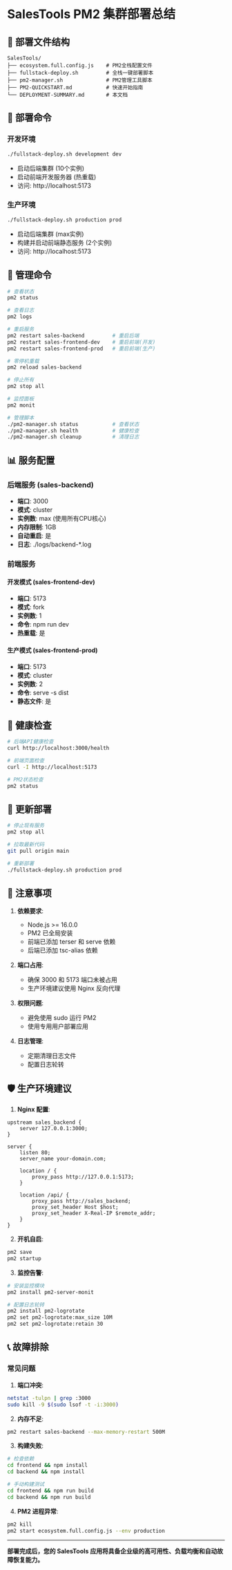 # SalesTools PM2 集群部署总结

## 📁 部署文件结构

```
SalesTools/
├── ecosystem.full.config.js    # PM2全栈配置文件
├── fullstack-deploy.sh         # 全栈一键部署脚本
├── pm2-manager.sh              # PM2管理工具脚本
├── PM2-QUICKSTART.md           # 快速开始指南
└── DEPLOYMENT-SUMMARY.md       # 本文档
```

## 🚀 部署命令

### 开发环境
```bash
./fullstack-deploy.sh development dev
```
- 启动后端集群 (10个实例)
- 启动前端开发服务器 (热重载)
- 访问: http://localhost:5173

### 生产环境
```bash
./fullstack-deploy.sh production prod
```
- 启动后端集群 (max实例)
- 构建并启动前端静态服务 (2个实例)
- 访问: http://localhost:5173

## 🔧 管理命令

```bash
# 查看状态
pm2 status

# 查看日志
pm2 logs

# 重启服务
pm2 restart sales-backend         # 重启后端
pm2 restart sales-frontend-dev    # 重启前端(开发)
pm2 restart sales-frontend-prod   # 重启前端(生产)

# 零停机重载
pm2 reload sales-backend

# 停止所有
pm2 stop all

# 监控面板
pm2 monit

# 管理脚本
./pm2-manager.sh status           # 查看状态
./pm2-manager.sh health           # 健康检查
./pm2-manager.sh cleanup          # 清理日志
```

## 📊 服务配置

### 后端服务 (sales-backend)
- **端口**: 3000
- **模式**: cluster
- **实例数**: max (使用所有CPU核心)
- **内存限制**: 1GB
- **自动重启**: 是
- **日志**: ./logs/backend-*.log

### 前端服务
#### 开发模式 (sales-frontend-dev)
- **端口**: 5173
- **模式**: fork
- **实例数**: 1
- **命令**: npm run dev
- **热重载**: 是

#### 生产模式 (sales-frontend-prod)
- **端口**: 5173
- **模式**: cluster
- **实例数**: 2
- **命令**: serve -s dist
- **静态文件**: 是

## 🏥 健康检查

```bash
# 后端API健康检查
curl http://localhost:3000/health

# 前端页面检查
curl -I http://localhost:5173

# PM2状态检查
pm2 status
```

## 🔄 更新部署

```bash
# 停止现有服务
pm2 stop all

# 拉取最新代码
git pull origin main

# 重新部署
./fullstack-deploy.sh production prod
```

## 📝 注意事项

1. **依赖要求**:
   - Node.js >= 16.0.0
   - PM2 已全局安装
   - 前端已添加 terser 和 serve 依赖
   - 后端已添加 tsc-alias 依赖

2. **端口占用**:
   - 确保 3000 和 5173 端口未被占用
   - 生产环境建议使用 Nginx 反向代理

3. **权限问题**:
   - 避免使用 sudo 运行 PM2
   - 使用专用用户部署应用

4. **日志管理**:
   - 定期清理日志文件
   - 配置日志轮转

## 🛡️ 生产环境建议

1. **Nginx 配置**:
```nginx
upstream sales_backend {
    server 127.0.0.1:3000;
}

server {
    listen 80;
    server_name your-domain.com;
    
    location / {
        proxy_pass http://127.0.0.1:5173;
    }
    
    location /api/ {
        proxy_pass http://sales_backend;
        proxy_set_header Host $host;
        proxy_set_header X-Real-IP $remote_addr;
    }
}
```

2. **开机自启**:
```bash
pm2 save
pm2 startup
```

3. **监控告警**:
```bash
# 安装监控模块
pm2 install pm2-server-monit

# 配置日志轮转
pm2 install pm2-logrotate
pm2 set pm2-logrotate:max_size 10M
pm2 set pm2-logrotate:retain 30
```

## 📞 故障排除

### 常见问题

1. **端口冲突**:
```bash
netstat -tulpn | grep :3000
sudo kill -9 $(sudo lsof -t -i:3000)
```

2. **内存不足**:
```bash
pm2 restart sales-backend --max-memory-restart 500M
```

3. **构建失败**:
```bash
# 检查依赖
cd frontend && npm install
cd backend && npm install

# 手动构建测试
cd frontend && npm run build
cd backend && npm run build
```

4. **PM2 进程异常**:
```bash
pm2 kill
pm2 start ecosystem.full.config.js --env production
```

---

**部署完成后，您的 SalesTools 应用将具备企业级的高可用性、负载均衡和自动故障恢复能力。**
